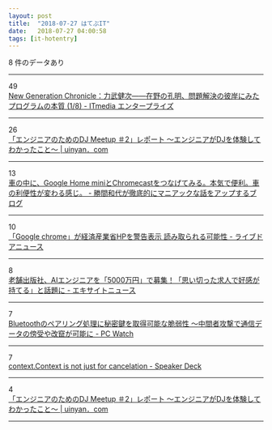 ```yaml
---
layout: post
title:  "2018-07-27 はてぶIT"
date:   2018-07-27 04:00:58
tags: [it-hotentry]
---
```

8 件のデータあり

<hr><div class="row">
<div class="col-1"><span class="badge badge-pill badge-success h2">49</span></div>
<div class="col-11"><a href='http://www.itmedia.co.jp/enterprise/articles/0802/06/news011.html' target='_blank'>New Generation Chronicle：力武健次――在野の孔明、問題解決の彼岸にみたプログラムの本質 (1/8) - ITmedia エンタープライズ</a></div>
</div>
<hr>
<div class="row">
<div class="col-1"><span class="badge badge-pill badge-success h2">26</span></div>
<div class="col-11"><a href='https://uinyan.com/engineer_dj_meetup_2_report/' target='_blank'>「エンジニアのためのDJ Meetup ＃2」レポート 〜エンジニアがDJを体験してわかったこと〜 | uinyan．com</a></div>
</div>
<hr>
<div class="row">
<div class="col-1"><span class="badge badge-pill badge-success h2">13</span></div>
<div class="col-11"><a href='http://katsumakazuyo.hatenablog.com/entry/2018/07/26/231321' target='_blank'>車の中に、Google Home miniとChromecastをつなげてみる。本気で便利。車の利便性が変わる感じ。 - 勝間和代が徹底的にマニアックな話をアップするブログ</a></div>
</div>
<hr>
<div class="row">
<div class="col-1"><span class="badge badge-pill badge-success h2">10</span></div>
<div class="col-11"><a href='http://news.livedoor.com/article/detail/15069306/' target='_blank'>「Google chrome」が経済産業省HPを警告表示 読み取られる可能性 - ライブドアニュース</a></div>
</div>
<hr>
<div class="row">
<div class="col-1"><span class="badge badge-pill badge-success h2">8</span></div>
<div class="col-11"><a href='https://www.excite.co.jp/News/smadan/20180425/E1524646681872.html' target='_blank'>老舗出版社、AIエンジニアを「5000万円」で募集！「思い切った求人で好感が持てる」と話題に - エキサイトニュース</a></div>
</div>
<hr>
<div class="row">
<div class="col-1"><span class="badge badge-pill badge-success h2">7</span></div>
<div class="col-11"><a href='https://pc.watch.impress.co.jp/docs/news/1135028.html' target='_blank'>Bluetoothのペアリング処理に秘密鍵を取得可能な脆弱性 ～中間者攻撃で通信データの傍受や改竄が可能に - PC Watch</a></div>
</div>
<hr>
<div class="row">
<div class="col-1"><span class="badge badge-pill badge-success h2">7</span></div>
<div class="col-11"><a href='https://speakerdeck.com/izumin5210/context-dot-context-is-not-just-for-cancelation' target='_blank'>context.Context is not just for cancelation - Speaker Deck</a></div>
</div>
<hr>
<div class="row">
<div class="col-1"><span class="badge badge-pill badge-success h2">4</span></div>
<div class="col-11"><a href='http://uinyan.com/engineer_dj_meetup_2_report/' target='_blank'>「エンジニアのためのDJ Meetup ＃2」レポート 〜エンジニアがDJを体験してわかったこと〜 | uinyan．com</a></div>
</div>
<hr>
